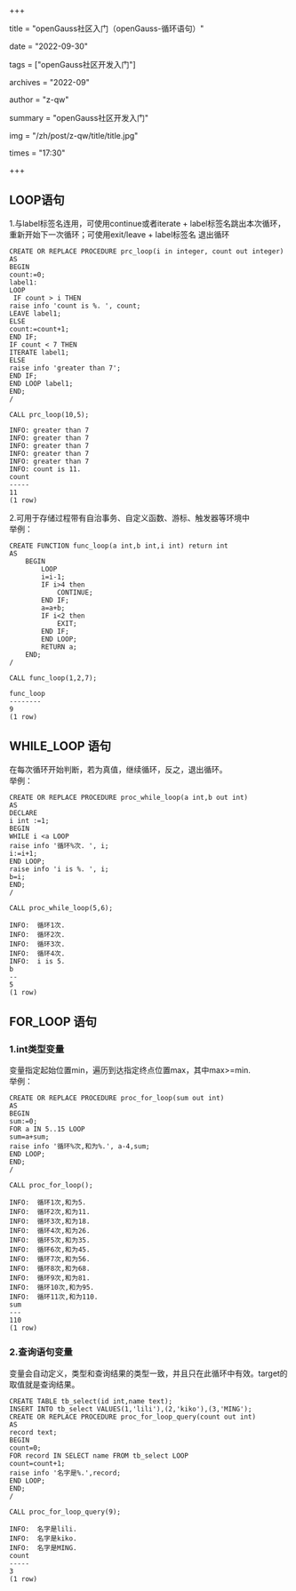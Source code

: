 +++

title = "openGauss社区入门（openGauss-循环语句）" 

date = "2022-09-30" 

tags = ["openGauss社区开发入门"] 

archives = "2022-09" 

author = "z-qw" 

summary = "openGauss社区开发入门" 

img = "/zh/post/z-qw/title/title.jpg" 

times = "17:30" 

+++
## LOOP语句
1.与label标签名连用，可使用continue或者iterate + label标签名跳出本次循环，重新开始下一次循环；可使用exit/leave + label标签名 退出循环
```
CREATE OR REPLACE PROCEDURE prc_loop(i in integer, count out integer)
AS 
BEGIN 
count:=0; 
label1:
LOOP 
 IF count > i THEN 
raise info 'count is %. ', count; 
LEAVE label1;
ELSE
count:=count+1; 
END IF; 
IF count < 7 THEN 
ITERATE label1;
ELSE
raise info 'greater than 7'; 
END IF; 
END LOOP label1; 
END;
/
```
```
CALL prc_loop(10,5);
```
```
INFO: greater than 7
INFO: greater than 7
INFO: greater than 7
INFO: greater than 7
INFO: greater than 7
INFO: count is 11.
count
-----
11
(1 row)
```

2.可用于存储过程带有自治事务、自定义函数、游标、触发器等环境中<br />举例：
```
CREATE FUNCTION func_loop(a int,b int,i int) return int
AS
	BEGIN
		LOOP
		i=i-1;
		IF i>4 then
			CONTINUE;
		END IF;
		a=a+b;
		IF i<2 then
			EXIT;
		END IF;
		END LOOP;
		RETURN a;
	END;
/
```
```
CALL func_loop(1,2,7); 
```
```
func_loop
--------
9
(1 row)
```
## WHILE_LOOP 语句
在每次循环开始判断，若为真值，继续循环，反之，退出循环。<br />举例：
```
CREATE OR REPLACE PROCEDURE proc_while_loop(a int,b out int) 
AS 
DECLARE 
i int :=1;  
BEGIN
WHILE i <a LOOP 
raise info '循环%次. ', i; 
i:=i+1; 
END LOOP; 
raise info 'i is %. ', i; 
b=i;
END; 
/
```
```
CALL proc_while_loop(5,6);
```
```
INFO:  循环1次.
INFO:  循环2次.
INFO:  循环3次.
INFO:  循环4次.
INFO:  i is 5.
b
--
5
(1 row)
```
## FOR_LOOP 语句
### 1.int类型变量
变量指定起始位置min，遍历到达指定终点位置max，其中max>=min.<br />举例：
```
CREATE OR REPLACE PROCEDURE proc_for_loop(sum out int)
AS
BEGIN
sum:=0;
FOR a IN 5..15 LOOP
sum=a+sum;
raise info '循环%次,和为%.', a-4,sum; 
END LOOP;
END;
/	
```
```
CALL proc_for_loop();
```
```
INFO:  循环1次,和为5.
INFO:  循环2次,和为11.
INFO:  循环3次,和为18.
INFO:  循环4次,和为26.
INFO:  循环5次,和为35.
INFO:  循环6次,和为45.
INFO:  循环7次,和为56.
INFO:  循环8次,和为68.
INFO:  循环9次,和为81.
INFO:  循环10次,和为95.
INFO:  循环11次,和为110.
sum
---
110
(1 row)
```
### 2.查询语句变量
变量会自动定义，类型和查询结果的类型一致，并且只在此循环中有效。target的取值就是查询结果。
```
CREATE TABLE tb_select(id int,name text);
INSERT INTO tb_select VALUES(1,'lili'),(2,'kiko'),(3,'MING');
CREATE OR REPLACE PROCEDURE proc_for_loop_query(count out int)
AS 
record text;
BEGIN
count=0;
FOR record IN SELECT name FROM tb_select LOOP
count=count+1;
raise info '名字是%.',record; 
END LOOP; 
END; 
/
```
```
CALL proc_for_loop_query(9);
```
```
INFO:  名字是lili.
INFO:  名字是kiko.
INFO:  名字是MING.
count
-----
3
(1 row)
```


